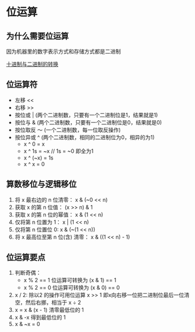 # 位运算

## 为什么需要位运算

因为机器里的数字表示方式和存储方式都是二进制

[十进制与二进制的转换](https://zh.wikihow.com/从十进制转换为二进制)

## 位运算符

- 左移 <<
- 右移 >>
- 按位或 | (两个二进制数，只要有一个二进制位是1，结果就是1)
- 按位与 & (两个二进制数，只要有一个二进制位是0，结果就是0)
- 按位取反 ～ (一个二进制数，每一位取反操作)
- 按位异或 ^ (两个二进制数，相同的二进制位为0，相异的为1)
    - x ^ 0 = x
    - x ^ 1s = ~x  // 1s = ~0 即全为1
    - x ^ (~x) = 1s
    - x ^ x = 0

## 算数移位与逻辑移位

1. 将 x 最右边的 n 位清零： x & (~0 << n)
2. 获取 x 的第 n 位值： (x >> n) & 1
3. 获取 x 的第 n 位的幂值： x & (1 << n)
4. 仅将第 n 位置为 1： x | (1 << n)
5. 仅将第 n 位置位 0: x & (~(1 << n))
6. 将 x 最高位至第 n 位(含) 清零： x & ((1 << n) - 1)

## 位运算要点

1. 判断奇偶：
    - x % 2 == 1 位运算可转换为 (x & 1) == 1
    - x % 2 == 0 位运算可转换为 (x & 0) == 0
2. x / 2: 除以2 的操作可用位运算 x >> 1 即x向右移一位把二进制位最后一位清空，然后右挪，相当于 x ÷ 2
3. x = x & (x - 1) 清零最低位的 1
4. x & -x 得到最低位的 1
5. x & ~x = 0 